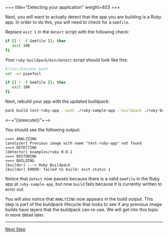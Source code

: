 +++
title="Detecting your application"
weight=403
+++

<!-- test:suite=create-buildpack;weight=3 -->

Next, you will want to actually detect that the app you are building is a Ruby app. In order to do this, you will need to check for a `Gemfile`.

Replace `exit 1` in the `detect` script with the following check:

```bash
if [[ ! -f Gemfile ]]; then
   exit 100
fi
```

Your `ruby-buildpack/bin/detect` script should look like this:

<!-- test:file=ruby-buildpack/bin/detect -->
```bash
#!/usr/bin/env bash
set -eo pipefail

if [[ ! -f Gemfile ]]; then
   exit 100
fi
```

Next, rebuild your app with the updated buildpack:

<!-- test:exec;exit-code=-1 -->
```bash
pack build test-ruby-app --path ./ruby-sample-app --buildpack ./ruby-buildpack
```
<--+"{{execute}}"+-->

You should see the following output:

<!-- test:assert=contains -->
```
===> ANALYZING
[analyzer] Previous image with name "test-ruby-app" not found
===> DETECTING
[detector] examples/ruby 0.0.1
===> RESTORING
===> BUILDING
[builder] ---> Ruby Buildpack
[builder] ERROR: failed to build: exit status 1
```

Notice that `detect` now passes because there is a valid `Gemfile` in the Ruby app at `ruby-sample-app`, but now `build` fails because it is currently written to error out.

You will also notice that `ANALYZING` now appears in the build output. This step is part of the buildpack lifecycle that looks to see if any previous image builds have layers that the buildpack can re-use. We will get into this topic in more detail later.

---

<a href="/docs/buildpack-author-guide/create-buildpack/build-app" class="button bg-pink">Next Step</a>
